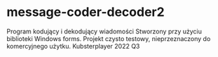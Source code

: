 # message-coder-decoder2
Program kodujący i dekodujący wiadomości
Stworzony przy użyciu biblioteki Windows forms.
Projekt czysto testowy, nieprzeznaczony do komercyjnego użytku.
Kubsterplayer 2022 Q3
